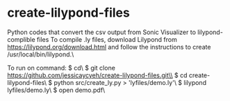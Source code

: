 # create-lilypond-files
Python codes that convert the csv output from Sonic Visualizer to lilypond-complible files
To compile .ly files, download Lilypond from https://lilypond.org/download.html and follow the instructions to create /usr/local/bin/lilypond.\\

To run on command:
$ cd\\
$ git clone https://github.com/jessicaycyeh/create-lilypond-files.git\\
$ cd create-lilypond-files\\
$ python src/create_ly.py > 'lyfiles/demo.ly'\\
$ lilypond lyfiles/demo.ly\\
$ open demo.pdf\\
